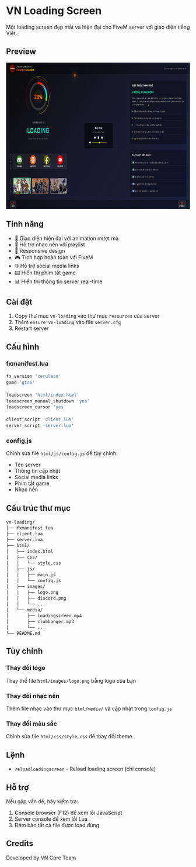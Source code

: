 # VN Loading Screen

Một loading screen đẹp mắt và hiện đại cho FiveM server với giao diện tiếng Việt.

## Preview

<div align="center">
  <img src="/html/images/preview.png" align="center"  height="400" />
</div>


## Tính năng

- 🎨 Giao diện hiện đại với animation mượt mà
- 🎵 Hỗ trợ nhạc nền với playlist
- 📱 Responsive design
- 🎮 Tích hợp hoàn toàn với FiveM
- 🌐 Hỗ trợ social media links
- ⌨️ Hiển thị phím tắt game
- 📊 Hiển thị thông tin server real-time

## Cài đặt

1. Copy thư mục `vn-loading` vào thư mục `resources` của server
2. Thêm `ensure vn-loading` vào file `server.cfg`
3. Restart server

## Cấu hình

### fxmanifest.lua
```lua
fx_version 'cerulean'
game 'gta5'

loadscreen 'html/index.html'
loadscreen_manual_shutdown 'yes'
loadscreen_cursor 'yes'

client_script 'client.lua'
server_script 'server.lua'
```

### config.js
Chỉnh sửa file `html/js/config.js` để tùy chỉnh:
- Tên server
- Thông tin cập nhật
- Social media links
- Phím tắt game
- Nhạc nền

## Cấu trúc thư mục

```
vn-loading/
├── fxmanifest.lua
├── client.lua
├── server.lua
├── html/
│   ├── index.html
│   ├── css/
│   │   └── style.css
│   ├── js/
│   │   ├── main.js
│   │   └── config.js
│   ├── images/
│   │   ├── logo.png
│   │   ├── discord.png
│   │   └── ...
│   └── media/
│       ├── loadingscreen.mp4
│       ├── clubbanger.mp3
│       └── ...
└── README.md
```

## Tùy chỉnh

### Thay đổi logo
Thay thế file `html/images/logo.png` bằng logo của bạn

### Thay đổi nhạc nền
Thêm file nhạc vào thư mục `html/media/` và cập nhật trong `config.js`

### Thay đổi màu sắc
Chỉnh sửa file `html/css/style.css` để thay đổi theme

## Lệnh

- `reloadloadingscreen` - Reload loading screen (chỉ console)

## Hỗ trợ

Nếu gặp vấn đề, hãy kiểm tra:
1. Console browser (F12) để xem lỗi JavaScript
2. Server console để xem lỗi Lua
3. Đảm bảo tất cả file được load đúng

## Credits

Developed by VN Core Team 